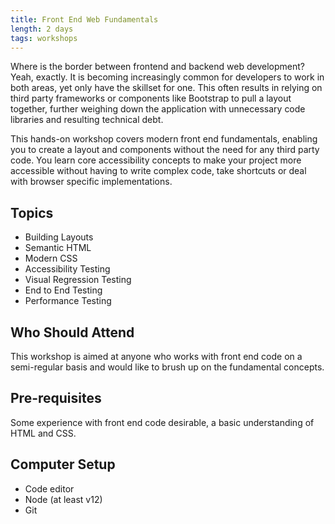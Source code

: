 ```yaml
---
title: Front End Web Fundamentals
length: 2 days
tags: workshops
---
```


Where is the border between frontend and backend web development? Yeah, exactly. It is becoming increasingly common for developers to work in both areas, yet only have the skillset for one. This often results in relying on third party frameworks or components like Bootstrap to pull a layout together, further weighing down the application with unnecessary code libraries and resulting technical debt.

This hands-on workshop covers modern front end fundamentals, enabling you to create a layout and components without the need for any third party code. You learn core accessibility concepts to make your project more accessible without having to write complex code, take shortcuts or deal with browser specific implementations.

<!-- excerpt -->

## Topics

- Building Layouts
- Semantic HTML
- Modern CSS
- Accessibility Testing
- Visual Regression Testing
- End to End Testing
- Performance Testing

## Who Should Attend

This workshop is aimed at anyone who works with front end code on a semi-regular basis and would like to brush up on the fundamental concepts.

## Pre-requisites

Some experience with front end code desirable, a basic understanding of HTML and CSS.

## Computer Setup

- Code editor
- Node (at least v12)
- Git